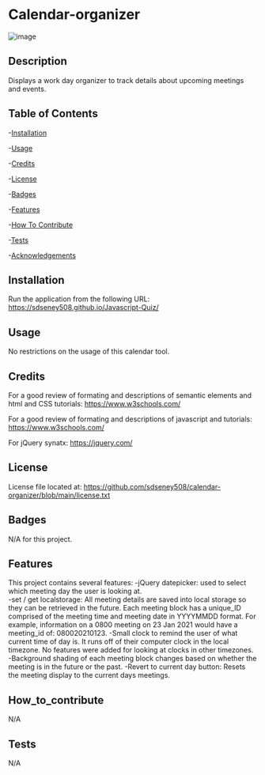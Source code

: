 # Calendar-organizer
![image](https://user-images.githubusercontent.com/62141103/150691703-98dd66cd-fc7e-4768-a54a-6cd3de0743e1.png)



## Description
Displays a work day organizer to track details about upcoming meetings and events.  
  
## Table of Contents
-[Installation](#installation)

-[Usage](#usage)

-[Credits](#credits)

-[License](#license)

-[Badges](#badges)

-[Features](#features)

-[How To Contribute](#how_to_contribute)

-[Tests](#tests)

-[Acknowledgements](#acknowledgements)


## Installation
Run the application from the following URL: https://sdseney508.github.io/Javascript-Quiz/

## Usage
No restrictions on the usage of this calendar tool.

## Credits
For a good review of formating and descriptions of semantic elements and html and CSS tutorials:  https://www.w3schools.com/

For a good review of formating and descriptions of javascript and tutorials:  https://www.w3schools.com/

For jQuery synatx: https://jquery.com/

## License
License file located at: https://github.com/sdseney508/calendar-organizer/blob/main/license.txt

## Badges
N/A for this project.

## Features
This project contains several features:
    -jQuery datepicker:  used to select which meeting day the user is looking at.  
    -set / get localstorage:  All meeting details are saved into local storage so they can be retrieved in the future.  Each meeting block has a unique_ID comprised of the meeting time and meeting date in YYYYMMDD format.  For example, information on a 0800 meeting on 23 Jan 2021 would have a meeting_id of: 080020210123.
    -Small clock to remind the user of what current time of day is.  It runs off of their computer clock in the local timezone.  No features were added for looking at clocks in other timezones.
    -Background shading of each meeting block changes based on whether the meeting is in the future or the past.
    -Revert to current day button:  Resets the meeting display to the current days meetings.


## How_to_contribute
N/A

## Tests
N/A
